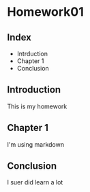 # Homework01
## Index

* Intrduction
* Chapter 1
* Conclusion 

## Introduction
This is my homework

## Chapter 1 
I'm using markdown

## Conclusion
I suer did learn a lot

